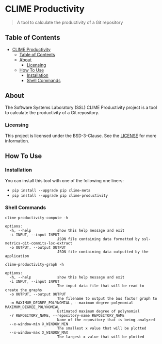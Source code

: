 # CLIME Productivity

> A tool to calculate the productivity of a Git repository

## Table of Contents

- [CLIME Productivity](#clime-productivity)
  - [Table of Contents](#table-of-contents)
  - [About](#about)
    - [Licensing](#licensing)
  - [How To Use](#how-to-use)
    - [Installation](#installation)
    - [Shell Commands](#shell-commands)

## About

The Software Systems Laboratory (SSL) CLIME Productivity project is a tool to calculate the productivity of a Git repository.

### Licensing

This project is licensed under the BSD-3-Clause. See the [LICENSE](LICENSE) for more information.

## How To Use

### Installation

You can install this tool with one of the following one liners:

- `pip install --upgrade pip clime-meta`
- `pip install --upgrade pip clime-productivity`

### Shell Commands

`clime-productivity-compute -h`

``` shell
options:
  -h, --help            show this help message and exit
  -i INPUT, --input INPUT
                        JSON file containing data formatted by ssl-metrics-git-commits-loc-extract
  -o OUTPUT, --output OUTPUT
                        JSON file containing data outputted by the application
```

`clime-productivity-graph -h`

``` shell
options:
  -h, --help            show this help message and exit
  -i INPUT, --input INPUT
                        The input data file that will be read to create the graphs
  -o OUTPUT, --output OUTPUT
                        The filename to output the bus factor graph to
  -m MAXIMUM_DEGREE_POLYNOMIAL, --maximum-degree-polynomial MAXIMUM_DEGREE_POLYNOMIAL
                        Estimated maximum degree of polynomial
  -r REPOSITORY_NAME, --repository-name REPOSITORY_NAME
                        Name of the repository that is being analyzed
  --x-window-min X_WINDOW_MIN
                        The smallest x value that will be plotted
  --x-window-max X_WINDOW_MAX
                        The largest x value that will be plotted
```
